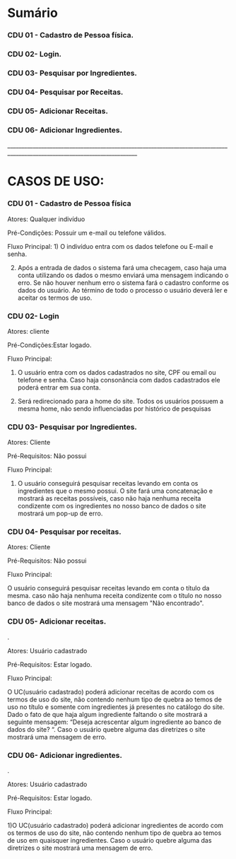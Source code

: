 
<h1>Sumário</h1>
<h3>CDU 01 - Cadastro de Pessoa física.</h3>
<h3>CDU 02- Login. </h3>
<h3>CDU 03- Pesquisar por Ingredientes.</h3>
<h3>CDU 04- Pesquisar por Receitas.</h3>
<h3>CDU 05- Adicionar Receitas.</h3>
<h3>CDU 06- Adicionar Ingredientes.</h3>
<p> ____________________________________________________________________________________________________________________________</p>
<h1>CASOS DE USO:</h1>





<h3>CDU 01 - Cadastro de Pessoa física</h3>


Atores: Qualquer indivíduo


Pré-Condições: Possuir um e-mail ou telefone válidos.


Fluxo Principal:
1)
 O indivíduo entra com os dados telefone ou E-mail e senha.


2) Após a entrada de dados o sistema fará uma checagem, caso haja uma conta utilizando os dados o mesmo enviará uma mensagem indicando o erro.
Se não houver nenhum erro o sistema fará o cadastro conforme os dados do usuário. Ao término de todo o processo o usuário deverá ler e aceitar os termos de uso.

<h3>CDU 02- Login </h3>


Atores: cliente


Pré-Condições:Estar logado.



Fluxo Principal:

1) O usuário entra com os dados cadastrados no site, CPF ou  email ou  telefone e senha. Caso haja consonância com dados cadastrados ele poderá entrar em sua conta.

 
2) Será redirecionado para a home do site. Todos os usuários possuem a mesma home, não sendo influenciadas por histórico de pesquisas

<h3>CDU 03- Pesquisar por Ingredientes.</h3>
 

Atores: Cliente


Pré-Requisitos: Não possui 



Fluxo Principal:


1)  O usuário conseguirá pesquisar receitas levando em conta os ingredientes que o mesmo possui. O site fará uma concatenação e mostrará as receitas possíveis, caso não haja nenhuma receita condizente com os ingredientes no nosso banco de dados o site mostrará um pop-up de erro.



<h3>CDU 04- Pesquisar por receitas.</h3>


Atores: Cliente


Pré-Requisitos: Não possui 



Fluxo Principal:


O usuário conseguirá pesquisar receitas levando em conta o título da mesma.
 caso não haja nenhuma receita condizente com o título no nosso banco de dados o site mostrará uma mensagem "Não encontrado".



<h3>CDU 05- Adicionar receitas.</h3>
.


Atores: Usuário cadastrado


Pré-Requisitos: Estar logado.



Fluxo Principal:





O UC(usuário cadastrado) poderá adicionar  receitas de acordo com os termos de uso do site, não contendo nenhum tipo de quebra ao temos de uso no título e somente com ingredientes já presentes no catálogo do site. Dado o fato de que haja algum ingrediente faltando o site mostrará a seguinte mensagem: “Deseja acrescentar algum ingrediente ao banco de dados do site? “.  Caso o  usuário quebre alguma das diretrizes o site mostrará uma mensagem de erro. 

 








<h3>CDU 06- Adicionar ingredientes.</h3>
.


Atores: Usuário cadastrado


Pré-Requisitos: Estar logado.



Fluxo Principal:





1)O UC(usuário cadastrado) poderá adicionar ingredientes de acordo com os termos de uso do site, não contendo nenhum tipo de quebra ao temos de uso em quaisquer ingredientes. Caso o usuário quebre alguma das diretrizes o site mostrará uma mensagem de erro.

